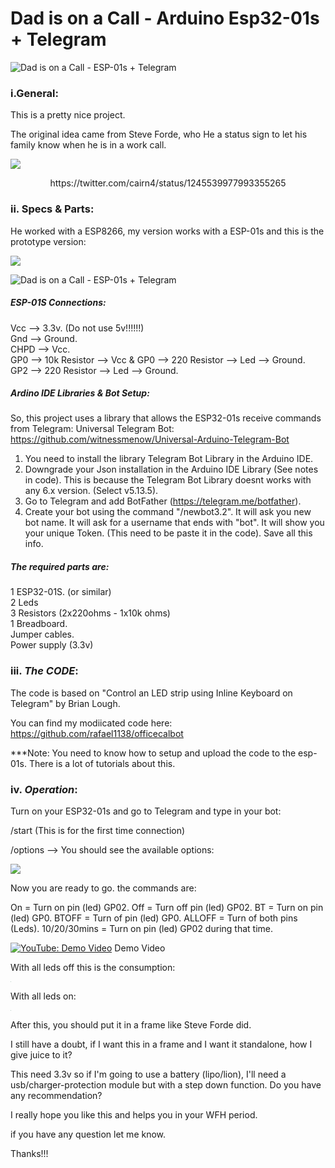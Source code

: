 # Dad is on a Call - Arduino Esp32-01s + Telegram

![Dad is on a Call - ESP-01s + Telegram](C:\Users\Rafael\AppData\Local\Microsoft\Windows\INetCache\IE\5ACB99J6\HVI9Z1j[1].jpg)

### i.General:

This is a pretty nice project.

The original idea came from Steve Forde, who He a status sign to let his family know when he is in a work call.

![](https://i.imgur.com/3D8hOCW.png)

<center>https://twitter.com/cairn4/status/1245539977993355265</center>

### ii. **Specs & Parts**:

He worked with a ESP8266, my version works with a ESP-01s and this is the prototype version:

![](https://i.imgur.com/9ucytie.png)

![Dad is on a Call - ESP-01s + Telegram](C:\Users\Rafael\AppData\Local\Microsoft\Windows\INetCache\IE\5ACB99J6\HVI9Z1j[1].jpg)

##### ESP-01S Connections:

Vcc --> 3.3v. (Do not use 5v!!!!!!)<br>
Gnd --> Ground.<br>
CHPD --> Vcc.<br>
GP0 --> 10k Resistor --> Vcc & GP0 --> 220 Resistor --> Led --> Ground.<br>
GP2 --> 220 Resistor --> Led --> Ground.<br>

##### Ardino IDE Libraries & Bot Setup:

So, this project uses a library that allows the ESP32-01s receive commands from Telegram:
Universal Telegram Bot: https://github.com/witnessmenow/Universal-Arduino-Telegram-Bot

1. You need to install the library Telegram Bot Library in the Arduino IDE.
2. Downgrade your Json installation in the Arduino IDE Library (See  notes in code). This is because the Telegram Bot Library doesnt works  with any 6.x version. (Select v5.13.5).
3. Go to Telegram and add BotFather (https://telegram.me/botfather).
4. Create your bot using the command "/newbot3.2".
   It will ask you new bot name.
   It will  ask for a username that ends with "bot".
   It will show you your unique  Token. (This need to be paste it in the code).
   Save all this info.

##### The required parts are:

1 ESP32-01S. (or similar)<br>
2 Leds<br>
3 Resistors (2x220ohms - 1x10k ohms)<br>
1 Breadboard.<br>
Jumper cables.<br>
Power supply (3.3v)<br>

### iii. ***The CODE***:

The code is based on "Control an LED strip using Inline Keyboard on Telegram" by Brian Lough.

You can find my modiicated code here: https://github.com/rafael1138/officecalbot

***Note: You need to know how to setup and upload the code to the esp-01s. There is a lot of tutorials about this.

### iv. ***Operation***:

Turn on your ESP32-01s and go to Telegram and type in your bot:

/start (This is for the first time connection)

/options --> You should see the available options:

![](https://i.imgur.com/NCSaWh2.gif)

Now you are ready to go. the commands are:

On = Turn on pin (led) GP02.
Off = Turn off pin (led) GP02.
BT = Turn on pin (led) GP0.
BTOFF = Turn of pin (led) GP0.
ALLOFF = Turn of both pins (Leds).
10/20/30mins = Turn on pin (led) GP02 during that time.

[![YouTube: Demo Video](https://i.ytimg.com/vi/o5JdhVkOapg/hqdefault.jpg?sqp=-oaymwEZCPYBEIoBSFXyq4qpAwsIARUAAIhCGAFwAQ==&rs=AOn4CLBDYC2pocfPmyNmxmEl7GLVOxtuRg)](https://www.youtube.com/watch?v=o5JdhVkOapg "Demo Esp32-01s + Telegram") Demo Video

With all leds off this is the consumption:

<img src="https://i.imgur.com/3UGhCR6.jpg" style="zoom: 7%;" />

With all leds on:

<img src="https://i.imgur.com/9f7lBsJ.jpg" style="zoom:7%;" />



After this, you should put it in a frame like Steve Forde did.

I still have a doubt, if I want this in a frame and I want it standalone, how I give juice to it?

This need 3.3v so if I'm going to use a battery (lipo/lion), I'll need a  usb/charger-protection module but with a step down function. Do you have any recommendation?

I really hope you like this and helps you in  your WFH period.

if you have any question let me know.

Thanks!!!
